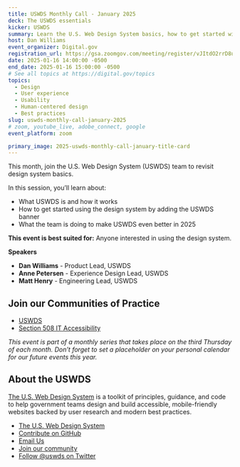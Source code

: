 ```yaml
---
title: USWDS Monthly Call - January 2025
deck: The USWDS essentials 
kicker: USWDS
summary: Learn the U.S. Web Design System basics, how to get started with the design system, and what’s coming next for USWDS in 2025.
host: Dan Williams
event_organizer: Digital.gov
registration_url: https://gsa.zoomgov.com/meeting/register/vJItdO2rrD8uGwZHMv_sapSs3li8yvD9vkI
date: 2025-01-16 14:00:00 -0500
end_date: 2025-01-16 15:00:00 -0500
# See all topics at https://digital.gov/topics
topics:
  - Design
  - User experience
  - Usability
  - Human-centered design
  - Best practices
slug: uswds-monthly-call-january-2025
# zoom, youtube_live, adobe_connect, google
event_platform: zoom

primary_image: 2025-uswds-monthly-call-january-title-card
---
```


This month, join the U.S. Web Design System (USWDS) team to revisit design system basics.

In this session, you’ll learn about: 

- What USWDS is and how it works
- How to get started using the design system by adding the USWDS banner
- What the team is doing to make USWDS even better in 2025

**This event is best suited for:** Anyone interested in using the design system.

**Speakers**

- **Dan Williams** - Product Lead, USWDS
- **Anne Petersen** - Experience Design Lead, USWDS
- **Matt Henry** - Engineering Lead, USWDS

## Join our Communities of Practice

- [USWDS](https://designsystem.digital.gov/about/community/)
- [Section 508 IT Accessibility](https://www.section508.gov/manage/join-the-508-community/)

_This event is part of a monthly series that takes place on the third Thursday of each month. Don’t forget to set a placeholder on your personal calendar for our future events this year._

## About the USWDS

[The U.S. Web Design System](https://designsystem.digital.gov/) is a toolkit of principles, guidance, and code to help government teams design and build accessible, mobile-friendly websites backed by user research and modern best practices.

- [The U.S. Web Design System](https://designsystem.digital.gov/)
- [Contribute on GitHub](https://github.com/uswds/uswds/issues)
- [Email Us](mailto:uswds@gsa.gov)
- [Join our community](https://digital.gov/communities/uswds/)
- [Follow @uswds on Twitter](https://twitter.com/uswds)
